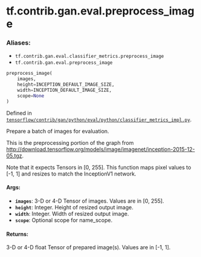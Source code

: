 <div itemscope itemtype="http://developers.google.com/ReferenceObject">
<meta itemprop="name" content="tf.contrib.gan.eval.preprocess_image" />
</div>

# tf.contrib.gan.eval.preprocess_image

### Aliases:

* `tf.contrib.gan.eval.classifier_metrics.preprocess_image`
* `tf.contrib.gan.eval.preprocess_image`

``` python
preprocess_image(
    images,
    height=INCEPTION_DEFAULT_IMAGE_SIZE,
    width=INCEPTION_DEFAULT_IMAGE_SIZE,
    scope=None
)
```



Defined in [`tensorflow/contrib/gan/python/eval/python/classifier_metrics_impl.py`](https://www.tensorflow.org/code/tensorflow/contrib/gan/python/eval/python/classifier_metrics_impl.py).

Prepare a batch of images for evaluation.

This is the preprocessing portion of the graph from
http://download.tensorflow.org/models/image/imagenet/inception-2015-12-05.tgz.

Note that it expects Tensors in [0, 255]. This function maps pixel values to
[-1, 1] and resizes to match the InceptionV1 network.

#### Args:

* <b>`images`</b>: 3-D or 4-D Tensor of images. Values are in [0, 255].
* <b>`height`</b>: Integer. Height of resized output image.
* <b>`width`</b>: Integer. Width of resized output image.
* <b>`scope`</b>: Optional scope for name_scope.


#### Returns:

3-D or 4-D float Tensor of prepared image(s). Values are in [-1, 1].